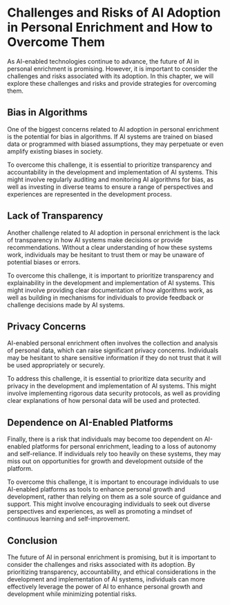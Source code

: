 Challenges and Risks of AI Adoption in Personal Enrichment and How to Overcome Them
=======================================================================================================================================

As AI-enabled technologies continue to advance, the future of AI in personal enrichment is promising. However, it is important to consider the challenges and risks associated with its adoption. In this chapter, we will explore these challenges and risks and provide strategies for overcoming them.

Bias in Algorithms
------------------

One of the biggest concerns related to AI adoption in personal enrichment is the potential for bias in algorithms. If AI systems are trained on biased data or programmed with biased assumptions, they may perpetuate or even amplify existing biases in society.

To overcome this challenge, it is essential to prioritize transparency and accountability in the development and implementation of AI systems. This might involve regularly auditing and monitoring AI algorithms for bias, as well as investing in diverse teams to ensure a range of perspectives and experiences are represented in the development process.

Lack of Transparency
--------------------

Another challenge related to AI adoption in personal enrichment is the lack of transparency in how AI systems make decisions or provide recommendations. Without a clear understanding of how these systems work, individuals may be hesitant to trust them or may be unaware of potential biases or errors.

To overcome this challenge, it is important to prioritize transparency and explainability in the development and implementation of AI systems. This might involve providing clear documentation of how algorithms work, as well as building in mechanisms for individuals to provide feedback or challenge decisions made by AI systems.

Privacy Concerns
----------------

AI-enabled personal enrichment often involves the collection and analysis of personal data, which can raise significant privacy concerns. Individuals may be hesitant to share sensitive information if they do not trust that it will be used appropriately or securely.

To address this challenge, it is essential to prioritize data security and privacy in the development and implementation of AI systems. This might involve implementing rigorous data security protocols, as well as providing clear explanations of how personal data will be used and protected.

Dependence on AI-Enabled Platforms
----------------------------------

Finally, there is a risk that individuals may become too dependent on AI-enabled platforms for personal enrichment, leading to a loss of autonomy and self-reliance. If individuals rely too heavily on these systems, they may miss out on opportunities for growth and development outside of the platform.

To overcome this challenge, it is important to encourage individuals to use AI-enabled platforms as tools to enhance personal growth and development, rather than relying on them as a sole source of guidance and support. This might involve encouraging individuals to seek out diverse perspectives and experiences, as well as promoting a mindset of continuous learning and self-improvement.

Conclusion
----------

The future of AI in personal enrichment is promising, but it is important to consider the challenges and risks associated with its adoption. By prioritizing transparency, accountability, and ethical considerations in the development and implementation of AI systems, individuals can more effectively leverage the power of AI to enhance personal growth and development while minimizing potential risks.
